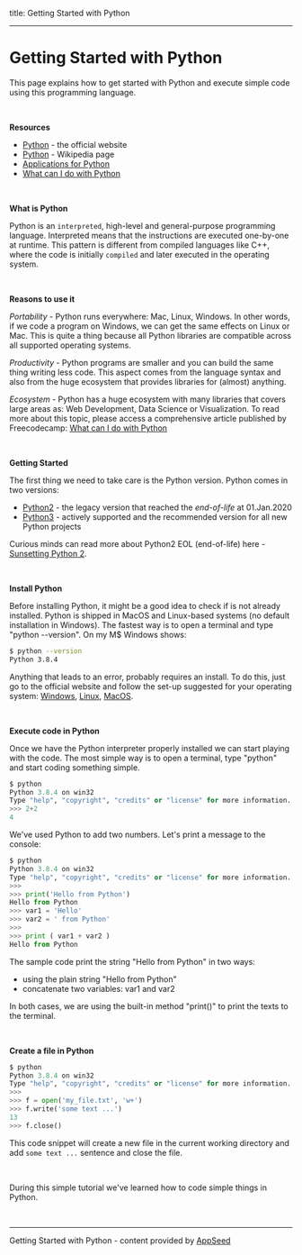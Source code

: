 title: Getting Started with Python

---

# Getting Started with Python

This page explains how to get started with Python and execute simple code using this programming language.

<br />

**Resources**

- [Python](https://www.python.org/) - the official website
- [Python](https://en.wikipedia.org/wiki/Python_(programming_language)) - Wikipedia page
- [Applications for Python](https://www.python.org/about/apps/) 
- [What can I do with Python](https://www.freecodecamp.org/news/what-can-you-do-with-python-the-3-main-applications-518db9a68a78/)

<br />

**What is Python**

Python is an `interpreted`, high-level and general-purpose programming language. Interpreted means that the instructions are executed one-by-one at runtime. This pattern is different from compiled languages like C++, where the code is initially `compiled` and later executed in the operating system. 

<br />

**Reasons to use it**

*Portability* - Python runs everywhere: Mac, Linux, Windows. In other words, if we code a program on Windows, we can get the same effects on Linux or Mac. This is quite a thing because all Python libraries are compatible across all supported operating systems. 

*Productivity* - Python programs are smaller and you can build the same thing writing less code. This aspect comes from the language syntax and also from the huge ecosystem that provides libraries for (almost) anything. 

*Ecosystem* - Python has a huge ecosystem with many libraries that covers large areas as: Web Development, Data Science or Visualization. To read more about this topic, please access a comprehensive article published by Freecodecamp: [What can I do with Python](https://www.freecodecamp.org/news/what-can-you-do-with-python-the-3-main-applications-518db9a68a78/)

<br />

**Getting Started**

The first thing we need to take care is the Python version. Python comes in two versions: 

- [Python2](https://www.python.org/download/releases/2.7/) - the legacy version that reached the *end-of-life* at 01.Jan.2020
- [Python3](https://www.python.org/download/releases/3.0/) - actively supported and the recommended version for all new Python projects

Curious minds can read more about Python2 EOL (end-of-life) here - [Sunsetting Python 2](https://www.python.org/doc/sunset-python-2/).

<br />

**Install Python**

Before installing Python, it might be a good idea to check if is not already installed. Python is shipped in MacOS and Linux-based systems (no default installation in Windows). The fastest way is to open a terminal and type "python --version". On my M$ Windows shows:

```bash
$ python --version
Python 3.8.4
```

Anything that leads to an error, probably requires an install. To do this, just go to the official website and follow the set-up suggested for your operating system: [Windows](https://www.python.org/downloads/windows/), [Linux](https://www.python.org/downloads/source/), [MacOS](https://www.python.org/downloads/mac-osx/).

<br />

**Execute code in Python**

Once we have the Python interpreter properly installed we can start playing with the code. The most simple way is to open a terminal, type "python" and start coding something simple.

```python
$ python
Python 3.8.4 on win32
Type "help", "copyright", "credits" or "license" for more information.
>>> 2+2
4
```

We've used Python to add two numbers. Let's print a message to the console:

```python
$ python
Python 3.8.4 on win32
Type "help", "copyright", "credits" or "license" for more information.
>>>
>>> print('Hello from Python')
Hello from Python
>>> var1 = 'Hello'
>>> var2 = ' from Python'
>>>
>>> print ( var1 + var2 )
Hello from Python
```

The sample code print the string "Hello from Python" in two ways:

- using the plain string "Hello from Python"
- concatenate two variables: var1 and var2

In both cases, we are using the built-in method  "print()" to print the texts to the terminal.

<br />

**Create a file in Python**

```python
$ python
Python 3.8.4 on win32
Type "help", "copyright", "credits" or "license" for more information.
>>>
>>> f = open('my_file.txt', 'w+')
>>> f.write('some text ...')
13
>>> f.close()
```

This code snippet will create a new file in the current working directory and add `some text ...` sentence and close the file. 

<br />

During this simple tutorial we've learned how to code simple things in Python. 

<br />

--- 
Getting Started with Python - content provided by [AppSeed](https://appseed.us)
